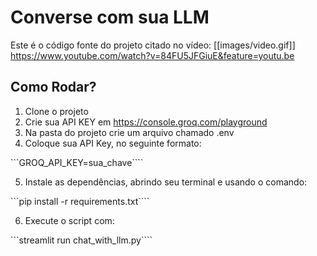 # Converse com sua LLM

Este é o código fonte do projeto citado no vídeo:
[[images/video.gif]]
https://www.youtube.com/watch?v=84FU5JFGiuE&feature=youtu.be


## Como Rodar?

1. Clone o projeto
2. Crie sua API KEY em https://console.groq.com/playground
3. Na pasta do projeto crie um arquivo chamado .env
4. Coloque sua API Key, no seguinte formato:

```GROQ_API_KEY=sua_chave````

5. Instale as dependências, abrindo seu terminal e usando o comando:

```pip install -r requirements.txt````

6. Execute o script com:

```streamlit run chat_with_llm.py````

